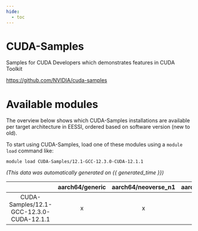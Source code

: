 ```yaml
---
hide:
  - toc
---
```


CUDA-Samples
============


Samples for CUDA Developers which demonstrates features in CUDA Toolkit

https://github.com/NVIDIA/cuda-samples
# Available modules


The overview below shows which CUDA-Samples installations are available per target architecture in EESSI, ordered based on software version (new to old).

To start using CUDA-Samples, load one of these modules using a `module load` command like:

```shell
module load CUDA-Samples/12.1-GCC-12.3.0-CUDA-12.1.1
```

*(This data was automatically generated on {{ generated_time }})*  

| |aarch64/generic|aarch64/neoverse_n1|aarch64/neoverse_v1|x86_64/generic|x86_64/amd/zen2|x86_64/amd/zen3|x86_64/amd/zen4|x86_64/intel/haswell|x86_64/intel/sapphire_rapids|x86_64/intel/skylake_avx512|
| :---: | :---: | :---: | :---: | :---: | :---: | :---: | :---: | :---: | :---: | :---: |
|CUDA-Samples/12.1-GCC-12.3.0-CUDA-12.1.1|x|x|x|x|x|x|-|x|-|x|
